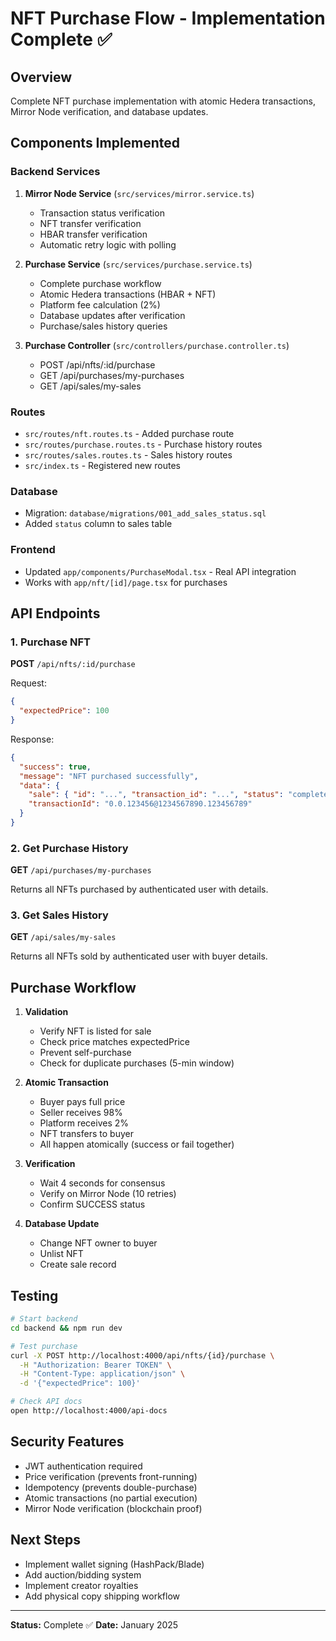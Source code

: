 # NFT Purchase Flow - Implementation Complete ✅

## Overview

Complete NFT purchase implementation with atomic Hedera transactions, Mirror Node verification, and database updates.

## Components Implemented

### Backend Services

1. **Mirror Node Service** (`src/services/mirror.service.ts`)
   - Transaction status verification
   - NFT transfer verification
   - HBAR transfer verification
   - Automatic retry logic with polling

2. **Purchase Service** (`src/services/purchase.service.ts`)
   - Complete purchase workflow
   - Atomic Hedera transactions (HBAR + NFT)
   - Platform fee calculation (2%)
   - Database updates after verification
   - Purchase/sales history queries

3. **Purchase Controller** (`src/controllers/purchase.controller.ts`)
   - POST /api/nfts/:id/purchase
   - GET /api/purchases/my-purchases
   - GET /api/sales/my-sales

### Routes

- `src/routes/nft.routes.ts` - Added purchase route
- `src/routes/purchase.routes.ts` - Purchase history routes
- `src/routes/sales.routes.ts` - Sales history routes
- `src/index.ts` - Registered new routes

### Database

- Migration: `database/migrations/001_add_sales_status.sql`
- Added `status` column to sales table

### Frontend

- Updated `app/components/PurchaseModal.tsx` - Real API integration
- Works with `app/nft/[id]/page.tsx` for purchases

## API Endpoints

### 1. Purchase NFT
**POST** `/api/nfts/:id/purchase`

Request:
```json
{
  "expectedPrice": 100
}
```

Response:
```json
{
  "success": true,
  "message": "NFT purchased successfully",
  "data": {
    "sale": { "id": "...", "transaction_id": "...", "status": "completed" },
    "transactionId": "0.0.123456@1234567890.123456789"
  }
}
```

### 2. Get Purchase History
**GET** `/api/purchases/my-purchases`

Returns all NFTs purchased by authenticated user with details.

### 3. Get Sales History
**GET** `/api/sales/my-sales`

Returns all NFTs sold by authenticated user with buyer details.

## Purchase Workflow

1. **Validation**
   - Verify NFT is listed for sale
   - Check price matches expectedPrice
   - Prevent self-purchase
   - Check for duplicate purchases (5-min window)

2. **Atomic Transaction**
   - Buyer pays full price
   - Seller receives 98%
   - Platform receives 2%
   - NFT transfers to buyer
   - All happen atomically (success or fail together)

3. **Verification**
   - Wait 4 seconds for consensus
   - Verify on Mirror Node (10 retries)
   - Confirm SUCCESS status

4. **Database Update**
   - Change NFT owner to buyer
   - Unlist NFT
   - Create sale record

## Testing

```bash
# Start backend
cd backend && npm run dev

# Test purchase
curl -X POST http://localhost:4000/api/nfts/{id}/purchase \
  -H "Authorization: Bearer TOKEN" \
  -H "Content-Type: application/json" \
  -d '{"expectedPrice": 100}'

# Check API docs
open http://localhost:4000/api-docs
```

## Security Features

- JWT authentication required
- Price verification (prevents front-running)
- Idempotency (prevents double-purchase)
- Atomic transactions (no partial execution)
- Mirror Node verification (blockchain proof)

## Next Steps

- Implement wallet signing (HashPack/Blade)
- Add auction/bidding system
- Implement creator royalties
- Add physical copy shipping workflow

---

**Status:** Complete ✅
**Date:** January 2025
